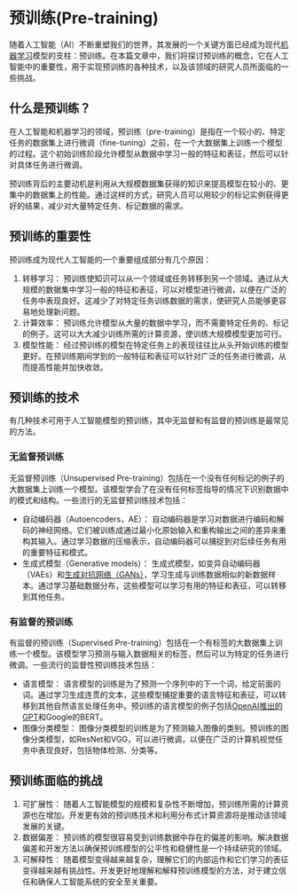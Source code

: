 # 预训练(Pre-training)

随着人工智能（AI）不断重塑我们的世界，其发展的一个关键方面已经成为现代[机器学习](http://localhost:5173/entry/?id=17)模型的支柱：预训练。在本篇文章中，我们将探讨预训练的概念，它在人工智能中的重要性，用于实现预训练的各种技术，以及该领域的研究人员所面临的一些挑战。

## 什么是预训练？

在人工智能和机器学习的领域，预训练（pre-training）是指在一个较小的、特定任务的数据集上进行微调（fine-tuning）之前，在一个大数据集上训练一个模型的过程。这个初始训练阶段允许模型从数据中学习一般的特征和表征，然后可以针对具体任务进行微调。

预训练背后的主要动机是利用从大规模数据集获得的知识来提高模型在较小的、更集中的数据集上的性能。通过这样的方式，研究人员可以用较少的标记实例获得更好的结果，减少对大量特定任务、标记数据的需求。

## 预训练的重要性

预训练成为现代人工智能的一个重要组成部分有几个原因：

1.  转移学习： 预训练使知识可以从一个领域或任务转移到另一个领域。通过从大规模的数据集中学习一般的特征和表征，可以对模型进行微调，以便在广泛的任务中表现良好。这减少了对特定任务训练数据的需求，使研究人员能够更容易地处理新问题。
2.  计算效率： 预训练允许模型从大量的数据中学习，而不需要特定任务的、标记的例子。这可以大大减少训练所需的计算资源，使训练大规模模型更加可行。
3.  模型性能： 经过预训练的模型在特定任务上的表现往往比从头开始训练的模型更好。在预训练期间学到的一般特征和表征可以针对广泛的任务进行微调，从而提高性能并加快收敛。

## 预训练的技术

有几种技术可用于人工智能模型的预训练，其中无监督和有监督的预训练是最常见的方法。

### 无监督预训练

无监督预训练（Unsupervised Pre-training）包括在一个没有任何标记的例子的大数据集上训练一个模型。该模型学会了在没有任何标签指导的情况下识别数据中的模式和结构。一些流行的无监督预训练技术包括：

+   自动编码器（Autoencoders，AE）： 自动编码器是学习对数据进行编码和解码的神经网络。它们被训练成通过最小化原始输入和重构输出之间的差异来重构其输入。通过学习数据的压缩表示，自动编码器可以捕捉到对后续任务有用的重要特征和模式。
+   生成式模型（Generative models）： 生成式模型，如变异自动编码器（VAEs）和[生成对抗网络（GANs）](http://localhost:5173/entry/?id=14)，学习生成与训练数据相似的新数据样本。通过学习基础数据分布，这些模型可以学习有用的特征和表征，可以转移到其他任务。

### 有监督的预训练

有监督的预训练（Supervised Pre-training）包括在一个有标签的大数据集上训练一个模型。该模型学习预测与输入数据相关的标签，然后可以为特定的任务进行微调。一些流行的监督性预训练技术包括：

+   语言模型： 语言模型的训练是为了预测一个序列中的下一个词，给定前面的词。通过学习生成连贯的文本，这些模型捕捉重要的语言特征和表征，可以转移到其他自然语言处理任务中。预训练的语言模型的例子包括[OpenAI推出的GPT](https://ai-bot.cn/sites/49.html)和Google的BERT。
+   图像分类模型： 图像分类模型的训练是为了预测输入图像的类别。预训练的图像分类模型，如ResNet和VGG，可以进行微调，以便在广泛的计算机视觉任务中表现良好，包括物体检测、分类等。

## 预训练面临的挑战

1.  可扩展性： 随着人工智能模型的规模和复杂性不断增加，预训练所需的计算资源也在增加。开发更有效的预训练技术和利用分布式计算资源将是推动该领域发展的关键。
2.  数据偏差： 预训练的模型很容易受到训练数据中存在的偏差的影响。解决数据偏差和开发方法以确保预训练模型的公平性和稳健性是一个持续研究的领域。
3.  可解释性： 随着模型变得越来越复杂，理解它们的内部运作和它们学习的表征变得越来越有挑战性。开发更好地理解和解释预训练模型的方法，对于建立信任和确保人工智能系统的安全至关重要。
